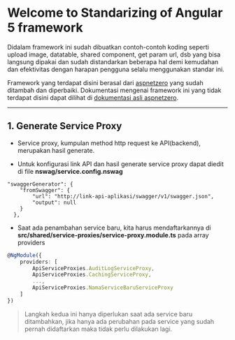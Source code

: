 # Welcome to Standarizing of Angular 5 framework
Didalam framework ini sudah dibuatkan contoh-contoh koding seperti upload image, datatable, shared component, get param url, dsb yang bisa langsung dipakai dan sudah distandarkan beberapa hal demi kemudahan dan efektivitas dengan harapan pengguna selalu menggunakan standar ini. 

Framework yang terdapat disini berasal dari [aspnetzero](https://www.aspnetzero.com) yang sudah ditambah dan diperbaiki. Dokumentasi mengenai framework ini yang tidak terdapat disini dapat dilihat di [dokumentasi asli aspnetzero](https://www.aspnetzero.com/Documents).

***

## 1. Generate Service Proxy
- Service proxy, kumpulan method http request ke API(backend), merupakan hasil generate.

- Untuk konfigurasi link API dan hasil generate service proxy dapat diedit di file **nswag/service.config.nswag**
```
"swaggerGenerator": {
    "fromSwagger": {
        "url": "http://link-api-aplikasi/swagger/v1/swagger.json",
        "output": null
    }
  },
```

- Saat ada penambahan service baru, kita harus mendaftarkannya di **src/shared/service-proxies/service-proxy.module.ts** pada array providers
```typescript
@NgModule({
    providers: [
        ApiServiceProxies.AuditLogServiceProxy,
        ApiServiceProxies.CachingServiceProxy,
        ...,
        ApiServiceProxies.NamaServiceBaruServiceProxy
    ]
})
```
> Langkah kedua ini hanya diperlukan saat ada service baru ditambahkan, jika hanya ada perubahan pada service yang sudah pernah didaftarkan maka tidak perlu dilakukan lagi.

